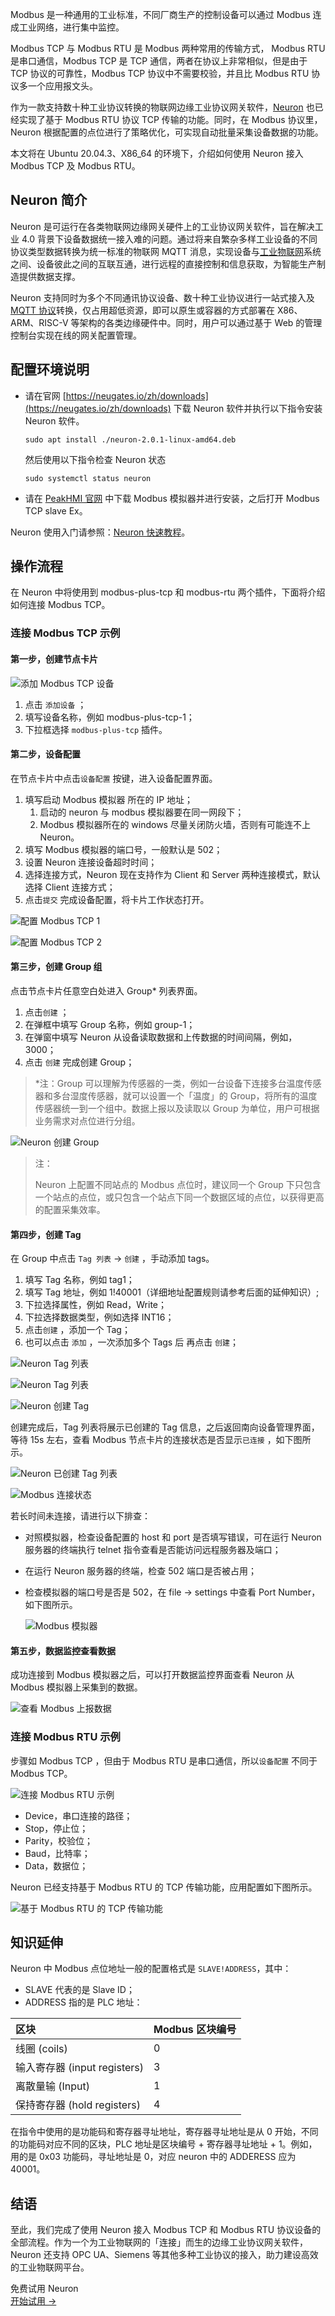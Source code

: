 Modbus 是一种通用的工业标准，不同厂商生产的控制设备可以通过 Modbus 连成工业网络，进行集中监控。

Modbus TCP 与 Modbus RTU 是 Modbus 两种常用的传输方式， Modbus RTU 是串口通信，Modbus TCP 是 TCP 通信，两者在协议上非常相似，但是由于 TCP 协议的可靠性，Modbus TCP 协议中不需要校验，并且比 Modbus RTU 协议多一个应用报文头。

作为一款支持数十种工业协议转换的物联网边缘工业协议网关软件，[Neuron](https://neugates.io/zh) 也已经实现了基于 Modbus RTU 协议 TCP 传输的功能。同时，在 Modbus 协议里，Neuron 根据配置的点位进行了策略优化，可实现自动批量采集设备数据的功能。

本文将在 Ubuntu 20.04.3、X86_64 的环境下，介绍如何使用 Neuron 接入 Modbus TCP 及 Modbus RTU。

## Neuron 简介

Neuron 是可运行在各类物联网边缘网关硬件上的工业协议网关软件，旨在解决工业 4.0 背景下设备数据统一接入难的问题。通过将来自繁杂多样工业设备的不同协议类型数据转换为统一标准的物联网 MQTT 消息，实现设备与[工业物联网](https://www.emqx.com/zh/use-cases/industrial-iot)系统之间、设备彼此之间的互联互通，进行远程的直接控制和信息获取，为智能生产制造提供数据支撑。

Neuron 支持同时为多个不同通讯协议设备、数十种工业协议进行一站式接入及 [MQTT 协议](https://www.emqx.com/zh/mqtt)转换，仅占用超低资源，即可以原生或容器的方式部署在 X86、ARM、RISC-V 等架构的各类边缘硬件中。同时，用户可以通过基于 Web 的管理控制台实现在线的网关配置管理。

## 配置环境说明

- 请在官网 [https://neugates.io/zh/downloads](https://neugates.io/zh/downloads)  下载 Neuron 软件并执行以下指令安装 Neuron 软件。

   ```
   sudo apt install ./neuron-2.0.1-linux-amd64.deb
   ``` 

   然后使用以下指令检查 Neuron 状态

   ```
   sudo systemctl status neuron
   ```

- 请在 [PeakHMI 官网](https://hmisys.com/) 中下载 Modbus 模拟器并进行安装，之后打开 Modbus TCP slave Ex。

Neuron 使用入门请参照：[Neuron 快速教程](https://neugates.io/docs/zh/latest/quick-start/hardware-specifications.html#环境搭建)。


## 操作流程

在 Neuron 中将使用到 modbus-plus-tcp 和 modbus-rtu 两个插件，下面将介绍如何连接 Modbus TCP。

### 连接 Modbus TCP 示例

#### 第一步，创建节点卡片

![添加 Modbus TCP 设备](https://assets.emqx.com/images/a9162c3ce7515d96212f89de354aaef7.png)

1. 点击 `添加设备` ；
2. 填写设备名称，例如 modbus-plus-tcp-1；
3. 下拉框选择 `modbus-plus-tcp` 插件。

#### 第二步，设备配置

在节点卡片中点击`设备配置` 按键，进入设备配置界面。

1. 填写启动 Modbus 模拟器 所在的 IP 地址；
   1. 启动的 neuron 与 modbus 模拟器要在同一网段下；
   2. Modbus 模拟器所在的 windows 尽量关闭防火墙，否则有可能连不上 Neuron。
2. 填写 Modbus 模拟器的端口号，一般默认是 502；
3. 设置 Neuron 连接设备超时时间；
4. 选择连接方式，Neuron 现在支持作为 Client 和 Server 两种连接模式，默认选择 Client 连接方式；
5. 点击`提交` 完成设备配置，将卡片工作状态打开。

![配置 Modbus TCP 1](https://assets.emqx.com/images/5a5cf60d15e94c56517b13abf2ec0555.png)

![配置 Modbus TCP 2](https://assets.emqx.com/images/8d0386daa624238218e5c66019d48040.png)

#### 第三步，创建 Group 组

点击节点卡片任意空白处进入 Group* 列表界面。

1. 点击`创建` ；
2. 在弹框中填写 Group 名称，例如 group-1；
3. 在弹窗中填写 Neuron 从设备读取数据和上传数据的时间间隔，例如，3000；
4. 点击 `创建` 完成创建 Group；

> *注：Group 可以理解为传感器的一类，例如一台设备下连接多台温度传感器和多台湿度传感器，就可以设置一个「温度」的 Group，将所有的温度传感器统一到一个组中。数据上报以及读取以 Group 为单位，用户可根据业务需求对点位进行分组。

![Neuron 创建 Group](https://assets.emqx.com/images/ee7a99a4d8c8ec76528fc91024bc631d.png)

> 注：
>
> Neuron 上配置不同站点的 Modbus 点位时，建议同一个 Group 下只包含一个站点的点位，或只包含一个站点下同一个数据区域的点位，以获得更高的配置采集效率。

#### 第四步，创建 Tag

在 Group 中点击 `Tag 列表` → `创建` ，手动添加 tags。

1. 填写 Tag 名称，例如 tag1；
2. 填写 Tag 地址，例如 1!40001（详细地址配置规则请参考后面的延伸知识）;
3. 下拉选择属性，例如 Read，Write；
4. 下拉选择数据类型，例如选择 INT16；
5. 点击`创建` ，添加一个 Tag；
6. 也可以点击 `添加` ，一次添加多个 Tags 后 再点击 `创建`；


![Neuron Tag 列表](https://assets.emqx.com/images/4318ad38a0550b1a7b9360ff2c22049c.png)

![Neuron Tag 列表](https://assets.emqx.com/images/689fb55facce8701ce200b6b4ad07625.png)

![Neuron 创建 Tag](https://assets.emqx.com/images/08ca4f8bf8a2f2ffff2612f6feaef6a3.png)

创建完成后，Tag 列表将展示已创建的 Tag 信息，之后返回南向设备管理界面，等待 15s 左右，查看 Modbus 节点卡片的连接状态是否显示`已连接` ，如下图所示。

![Neuron 已创建 Tag 列表](https://assets.emqx.com/images/7f12db0b32a9ee764d66126e417c7468.png)

![Modbus 连接状态](https://assets.emqx.com/images/71d8052132b34417f10ddc50dad11b27.png)

若长时间未连接，请进行以下排查：

- 对照模拟器，检查设备配置的 host 和 port 是否填写错误，可在运行 Neuron 服务器的终端执行 telnet 指令查看是否能访问远程服务器及端口；
- 在运行 Neuron 服务器的终端，检查 502 端口是否被占用；
- 检查模拟器的端口号是否是 502，在 file → settings 中查看 Port Number，如下图所示。

   ![Modbus 模拟器](https://assets.emqx.com/images/8e87c6d6e10540de8f5c409112c7520e.png)
 

#### 第五步，数据监控查看数据

成功连接到 Modbus 模拟器之后，可以打开数据监控界面查看 Neuron 从 Modbus 模拟器上采集到的数据。

![查看 Modbus 上报数据](https://assets.emqx.com/images/452ce2ee3dd129433e4f54302a165dd7.png)

### 连接 Modbus RTU 示例

步骤如 Modbus TCP ，但由于 Modbus RTU 是串口通信，所以`设备配置` 不同于 Modbus TCP。

![连接 Modbus RTU 示例](https://assets.emqx.com/images/275e4a6747a65885093722dbd8ed369f.png)

- Device，串口连接的路径；
- Stop，停止位；
- Parity，校验位；
- Baud，比特率；
- Data，数据位；

Neuron 已经支持基于 Modbus RTU 的 TCP 传输功能，应用配置如下图所示。

![基于 Modbus RTU 的 TCP 传输功能](https://assets.emqx.com/images/6298d95a69ebcd03082480750209fee6.png)

## 知识延伸

Neuron 中 Modbus 点位地址一般的配置格式是 `SLAVE!ADDRESS`，其中：

- SLAVE 代表的是 Slave ID；
- ADDRESS 指的是 PLC 地址：

| 区块                         | **Modbus 区块编号** |
| :--------------------------- | :------------------ |
| 线圈 (coils)                 | 0                   |
| 输入寄存器 (input registers) | 3                   |
| 离散量输 (Input)             | 1                   |
| 保持寄存器 (hold registers)  | 4                   |

在指令中使用的是功能码和寄存器寻址地址，寄存器寻址地址是从 0 开始，不同的功能码对应不同的区块，PLC 地址是区块编号 + 寄存器寻址地址 + 1。例如，用的是 0x03 功能码，寻址地址是 0，对应 neuron 中的 ADDERESS 应为 40001。

## 结语

至此，我们完成了使用 Neuron 接入 Modbus TCP 和 Modbus RTU 协议设备的全部流程。作为一个为工业物联网的「连接」而生的边缘工业协议网关软件，Neuron 还支持 OPC UA、Siemens 等其他多种工业协议的接入，助力建设高效的工业物联网平台。



<section class="promotion">
    <div>
        免费试用 Neuron
    </div>
    <a href="https://www.emqx.com/zh/try?product=neuron" class="button is-gradient px-5">开始试用 →</a>
</section>
